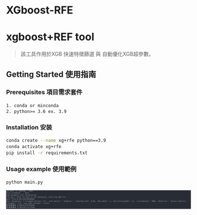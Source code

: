 # XGboost-RFE

# xgboost+REF tool

> 該工具作用於XGB 快速特徵篩選 與 自動優化XGB超參數。
> 
## Getting Started 使用指南

### Prerequisites 項目需求套件
```
1. conda or minconda
2. python>= 3.6 ex. 3.9
```
### Installation 安装
``` sh
conda create --name xg+rfe python==3.9
conda activate xg+rfe
pip install -r requirements.txt
```
### Usage example 使用範例
``` sh
python main.py
```
![markdown](/demo.png)
